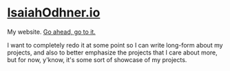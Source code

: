 
# [IsaiahOdhner.io](https://IsaiahOdhner.io)

My website. [Go ahead, go to it.](https://IsaiahOdhner.io)

I want to completely redo it at some point so I can write long-form about my projects,
and also to better emphasize the projects that I care about more,
but for now, y'know, it's some sort of showcase of my projects.
